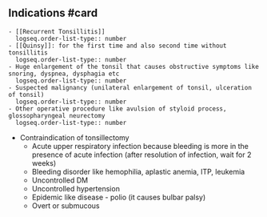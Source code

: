 ## Indications #card
	- [[Recurrent Tonsillitis]]
	  logseq.order-list-type:: number
	- [[Quinsy]]: for the first time and also second time without tonsillitis
	  logseq.order-list-type:: number
	- Huge enlargement of the tonsil that causes obstructive symptoms like snoring, dyspnea, dysphagia etc
	  logseq.order-list-type:: number
	- Suspected malignancy (unilateral enlargement of tonsil, ulceration of tonsil)
	  logseq.order-list-type:: number
	- Other operative procedure like avulsion of styloid process, glossopharyngeal neurectomy
	  logseq.order-list-type:: number
- Contraindication of tonsillectomy
	- Acute upper respiratory infection because bleeding is more in the presence of acute infection (after resolution of infection, wait for 2 weeks)
	- Bleeding disorder like hemophilia, aplastic anemia, ITP, leukemia
	- Uncontrolled DM
	- Uncontrolled hypertension
	- Epidemic like disease - polio (it causes bulbar palsy)
	- Overt or submucous